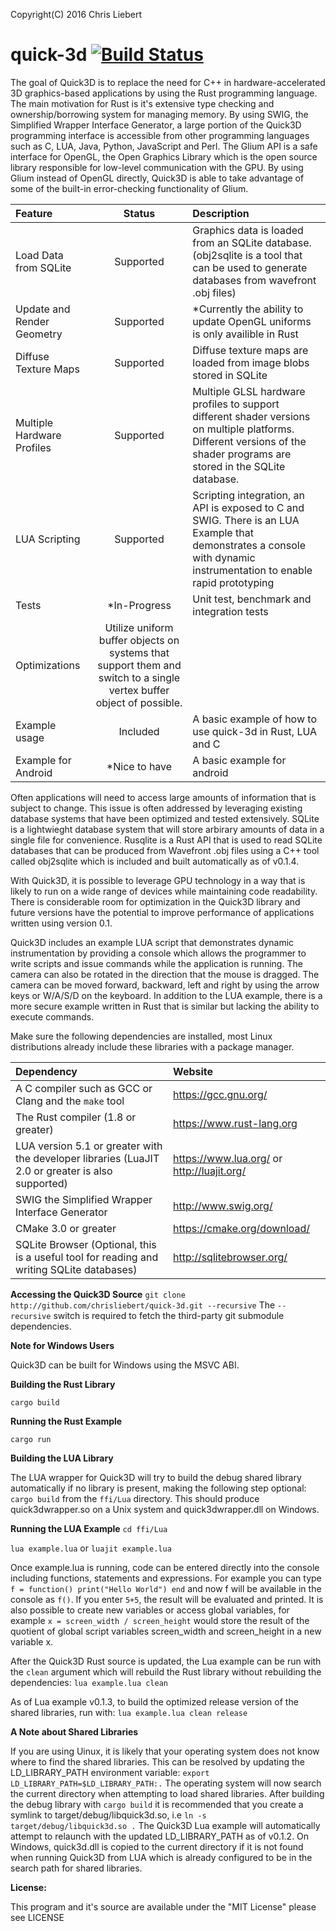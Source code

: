 Copyright(C) 2016 Chris Liebert

quick-3d  [![Build Status](https://travis-ci.org/chrisliebert/quick-3d.svg?branch=master)](https://travis-ci.org/chrisliebert/quick-3d)
===================
The goal of Quick3D is to replace the need for C++ in hardware-accelerated 3D graphics-based applications by using the Rust programming language. The main motivation for Rust is it's extensive type checking and ownership/borrowing system for managing memory. By using SWIG, the Simplified Wrapper Interface Generator, a large portion of the Quick3D programming interface is accessible from other programming languages such as C, LUA, Java, Python, JavaScript and Perl. The Glium API is a safe interface for OpenGL, the Open Graphics Library which is the open source library responsible for low-level communication with the GPU. By using Glium instead of OpenGL directly, Quick3D is able to take advantage of some of the built-in error-checking functionality  of Glium.

| Feature     | Status | Description   |
| :------- | :----: | :---- |
| Load Data from SQLite | Supported | Graphics data is loaded from an SQLite database. (obj2sqlite is a tool that can be used to generate databases from wavefront .obj files) |
| Update and Render Geometry | Supported |  *Currently the ability to update OpenGL uniforms is only availible in Rust |
| Diffuse Texture Maps | Supported | Diffuse texture maps are loaded from image blobs stored in SQLite |
| Multiple Hardware Profiles | Supported | Multiple GLSL hardware profiles to support different shader versions on multiple platforms. Different versions of the shader programs are stored in the SQLite database.|
| LUA Scripting | Supported | Scripting integration, an API is exposed to C and SWIG. There is an LUA Example that demonstrates a console with dynamic instrumentation to enable rapid prototyping |
| Tests | *In-Progress | Unit test, benchmark and integration tests |
| Optimizations | Utilize uniform buffer objects on systems that support them and switch to a single vertex buffer object of possible.|
| Example usage | Included | A basic example of how to use quick-3d in Rust, LUA and C|
| Example for Android | *Nice to have | A basic example for android |


Often applications will need to access large amounts of information that is subject to change. This issue is often addressed by leveraging existing database systems that have been optimized and tested extensively. SQLite is a lightwieght database system that will store arbirary amounts of data in a single file for convenience. Rusqlite is a Rust API that is used to read SQLite databases that can be produced from Wavefront .obj files using a C++ tool called obj2sqlite which is included and built automatically as of v0.1.4.

With Quick3D, it is possible to leverage GPU technology in a way that is likely to run on a wide range of devices while maintaining code readability. There is considerable room for optimization in the Quick3D library and future versions have the potential to improve performance of applications written using version 0.1.

Quick3D includes an example LUA script that demonstrates dynamic instrumentation by providing a console which allows the programmer to write scripts and issue commands while the application is running. The camera can also be rotated in the direction that the mouse is dragged. The camera can be moved forward, backward, left and right by using the arrow keys or W/A/S/D on the keyboard. In addition to the LUA example, there is a more secure example written in Rust that is similar but lacking the ability to execute commands.


Make sure the following dependencies are installed, most Linux distributions already include these libraries with a package manager.


| Dependency | Website |
|:-----------|:--------|
| A C compiler such as GCC or Clang and the `make` tool | https://gcc.gnu.org/ |
| The Rust compiler (1.8 or greater) | https://www.rust-lang.org |
| LUA version 5.1 or greater with the developer libraries (LuaJIT 2.0 or greater is also supported) | https://www.lua.org/ or http://luajit.org/ |
| SWIG the Simplified Wrapper Interface Generator | http://www.swig.org/ |
| CMake 3.0 or greater | https://cmake.org/download/ |
| SQLite Browser (Optional, this is a useful tool for reading and writing SQLite databases) | http://sqlitebrowser.org/ |

**Accessing the Quick3D Source**
`git clone http://github.com/chrisliebert/quick-3d.git --recursive`
The `--recursive` switch is required to fetch the third-party git submodule dependencies.

**Note for Windows Users**

Quick3D can be built for Windows using the MSVC ABI.

**Building the Rust Library**

`cargo build`

**Running the Rust Example**

`cargo run`

**Building the LUA Library**

The LUA wrapper for Quick3D will try to build the debug shared library automatically if no library is present, making the following step optional:
`cargo build` from the `ffi/Lua` directory.
This should produce quick3dwrapper.so on a Unix system and quick3dwrapper.dll on Windows.


**Running the LUA Example**
`cd ffi/Lua`

`lua example.lua` or `luajit example.lua`

Once example.lua is running, code can be entered directly into the console including functions, statements and expressions. For example you can type `f = function() print("Hello World") end` and now f will be available in the console as `f()`. If you enter `5+5`, the result will be evaluated and printed. It is also possible to create new variables or access global variables, for example `x = screen_width / screen_height` would store the result of the quotient of global script variables screen_width and screen_height in a new variable x.

After the Quick3D Rust source is updated, the Lua example can be run with the `clean` argument which will rebuild the Rust library without rebuilding the dependencies:
`lua example.lua clean`

As of Lua example v0.1.3, to build the optimized release version of the shared libraries, run with:
`lua example.lua clean release`


**A Note about Shared Libraries**

If you are using Uinux, it is likely that your operating system does not know where to find the shared libraries.
This can be resolved by updating the LD_LIBRARY_PATH environment variable: `export LD_LIBRARY_PATH=$LD_LIBRARY_PATH:.` The operating system will now search the current directory when attempting to load shared libraries. After building the debug library with `cargo build` it is recommended that you create a symlink to target/debug/libquick3d.so, i.e `ln -s target/debug/libquick3d.so .` The Quick3D Lua example will automatically attempt to relaunch with the updated LD_LIBRARY_PATH as of v0.1.2.
On Windows, quick3d.dll is copied to the current directory if it is not found when running Quick3D from LUA which is already configured to be in the search path for shared libraries.

  **License:**
  
  This program and it's source are available under the "MIT License" please see LICENSE
